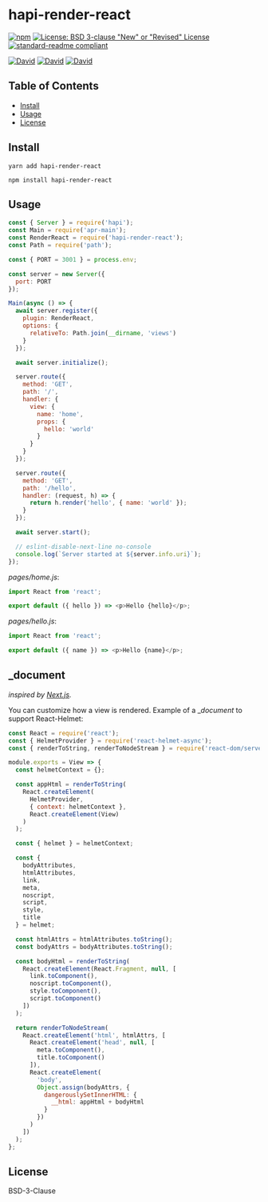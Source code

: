 # hapi-render-react

[![npm](https://img.shields.io/npm/v/hapi-render-react.svg?style=flat-square)](https://www.npmjs.com/package/hapi-render-react)
[![License: BSD 3-clause "New" or "Revised" License](https://img.shields.io/badge/License-MPL%202.0-brightgreen.svg?style=flat-square)](https://opensource.org/licenses/BSD-3-Clause)
[![standard-readme compliant](https://img.shields.io/badge/standard--readme-OK-green.svg?style=flat-square)](https://github.com/RichardLitt/standard-readme)

[![David](https://img.shields.io/david/ramitos/hapi-render-react.svg?style=flat-square)](https://david-dm.org/ramitos/hapi-render-react)
[![David](https://img.shields.io/david/dev/ramitos/hapi-render-react.svg?style=flat-square)](https://david-dm.org/ramitos/hapi-render-react?type=dev)
[![David](https://img.shields.io/david/peer/ramitos/hapi-render-react.svg?style=flat-square)](https://david-dm.org/ramitos/hapi-render-react?type=peer)

## Table of Contents

* [Install](#install)
* [Usage](#usage)
* [License](#license)

## Install

```
yarn add hapi-render-react
```

```
npm install hapi-render-react
```

## Usage

```js
const { Server } = require('hapi');
const Main = require('apr-main');
const RenderReact = require('hapi-render-react');
const Path = require('path');

const { PORT = 3001 } = process.env;

const server = new Server({
  port: PORT
});

Main(async () => {
  await server.register({
    plugin: RenderReact,
    options: {
      relativeTo: Path.join(__dirname, 'views')
    }
  });

  await server.initialize();

  server.route({
    method: 'GET',
    path: '/',
    handler: {
      view: {
        name: 'home',
        props: {
          hello: 'world'
        }
      }
    }
  });

  server.route({
    method: 'GET',
    path: '/hello',
    handler: (request, h) => {
      return h.render('hello', { name: 'world' });
    }
  });

  await server.start();

  // eslint-disable-next-line no-console
  console.log(`Server started at ${server.info.uri}`);
});
```

_pages/home.js_:

```js
import React from 'react';

export default ({ hello }) => <p>Hello {hello}</p>;
```

_pages/hello.js_:

```js
import React from 'react';

export default ({ name }) => <p>Hello {name}</p>;
```

## \_document

_inspired by [Next.js](https://github.com/zeit/next.js#custom-document)._

You can customize how a view is rendered. Example of a \__document_ to support React-Helmet:

```js
const React = require('react');
const { HelmetProvider } = require('react-helmet-async');
const { renderToString, renderToNodeStream } = require('react-dom/server');

module.exports = View => {
  const helmetContext = {};

  const appHtml = renderToString(
    React.createElement(
      HelmetProvider,
      { context: helmetContext },
      React.createElement(View)
    )
  );

  const { helmet } = helmetContext;

  const {
    bodyAttributes,
    htmlAttributes,
    link,
    meta,
    noscript,
    script,
    style,
    title
  } = helmet;

  const htmlAttrs = htmlAttributes.toString();
  const bodyAttrs = bodyAttributes.toString();

  const bodyHtml = renderToString(
    React.createElement(React.Fragment, null, [
      link.toComponent(),
      noscript.toComponent(),
      style.toComponent(),
      script.toComponent()
    ])
  );

  return renderToNodeStream(
    React.createElement('html', htmlAttrs, [
      React.createElement('head', null, [
        meta.toComponent(),
        title.toComponent()
      ]),
      React.createElement(
        'body',
        Object.assign(bodyAttrs, {
          dangerouslySetInnerHTML: {
            __html: appHtml + bodyHtml
          }
        })
      )
    ])
  );
};
```

## License

BSD-3-Clause
